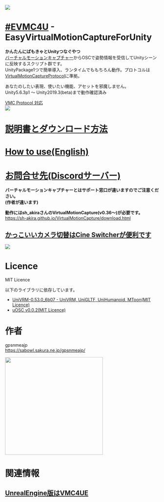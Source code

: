 [<img src="https://github.com/gpsnmeajp/EasyVirtualMotionCaptureForUnity/blob/README-image/title3.png?raw=true"></img>](https://github.com/gpsnmeajp/EasyVirtualMotionCaptureForUnity/wiki)  
# [#EVMC4U](https://twitter.com/search?q=%23EVMC4U%20) - EasyVirtualMotionCaptureForUnity
**かんたんにばもきゃとUnityつなぐやつ**  
[バーチャルモーションキャプチャー](https://sh-akira.github.io/VirtualMotionCapture/)からOSCで姿勢情報を受信してUnityシーンに反映するスクリプト群です。  
UnityPackage1つで簡単導入、ランタイムでももちろん動作。プロトコルは[VirtualMotionCaptureProtocol](https://sh-akira.github.io/VirtualMotionCaptureProtocol/)に準拠。  
  
あなたのしたい表現、使いたい機能、アセットを邪魔しません。  
Unity5.6.3p1 〜 Unity2019.3(beta)まで動作確認済み  

[VMC Protocol 対応](https://sh-akira.github.io/VirtualMotionCaptureProtocol/)  
<img src="https://github.com/gpsnmeajp/EasyVirtualMotionCaptureForUnity/blob/README-image/vmpc_logo_128x128.png?raw=true"></img>

# [説明書とダウンロード方法](https://github.com/gpsnmeajp/EasyVirtualMotionCaptureForUnity/wiki)
# [How to use(English)](https://github.com/gpsnmeajp/EasyVirtualMotionCaptureForUnity/wiki/How-to-use#how-to-use)
# [お問合せ先(Discordサーバー)](https://discord.gg/nGapSR7)
**バーチャルモーションキャプチャーとはサポート窓口が違いますのでご注意ください。  
(作者が違います)**

**動作にはsh_akiraさんのVirtualMotionCapture(v0.36～)が必要です。**  
https://sh-akira.github.io/VirtualMotionCapture/download.html
  
## [かっこいいカメラ切替はCine Switcherが便利です](https://booth.pm/ja/items/1654878)
<img src="https://github.com/gpsnmeajp/EasyVirtualMotionCaptureForUnity/blob/README-image/orange_pv/HDRP.gif?raw=true"></img>  
  
# Licence
MIT Licence  

以下のライブラリに依存しています。  
+ [UniVRM-0.53.0_6b07 - UniVRM, UniGLTF, UniHumanoid, MToon(MIT Licence)](https://github.com/vrm-c/UniVRM/blob/master/LICENSE.txt)
+ [uOSC v0.0.2(MIT Licence)](https://github.com/hecomi/uOSC/blob/master/README.md)

# 作者
gpsnmeajp  
https://sabowl.sakura.ne.jp/gpsnmeajp/  

<img width="320px" src="https://github.com/gpsnmeajp/EasyVirtualMotionCaptureForUnity/blob/README-image/ExternalReceiver.gif?raw=true"></img>

# 関連情報
## [UnrealEngine版はVMC4UE](https://github.com/HAL9HARUKU/VMC4UE)

